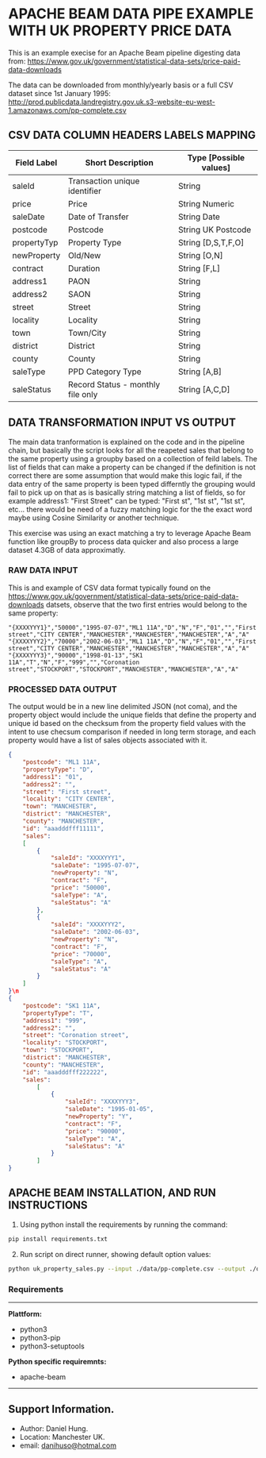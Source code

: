 # APACHE BEAM DATA PIPE EXAMPLE WITH UK PROPERTY PRICE DATA

This is an example execise for an Apache Beam pipeline digesting data from:
https://www.gov.uk/government/statistical-data-sets/price-paid-data-downloads

The data can be downloaded from monthly/yearly basis or a full CSV dataset since 1st January 1995:
http://prod.publicdata.landregistry.gov.uk.s3-website-eu-west-1.amazonaws.com/pp-complete.csv

## CSV DATA COLUMN HEADERS LABELS MAPPING

| Field Label | Short Description                 | Type [Possible values] |
| ----------- | --------------------------------- | ---------------------- |
| saleId      | Transaction unique identifier     | String                 |             
| price       | Price                             | String Numeric         |     
| saleDate    | Date of Transfer                  | String Date            | 
| postcode    | Postcode                          | String UK Postcode     |         
| propertyTyp | Property Type                     | String [D,S,T,F,O]     |         
| newProperty | Old/New                           | String [O,N]           |     
| contract    | Duration                          | String [F,L]           |     
| address1    | PAON                              | String                 |
| address2    | SAON                              | String                 |              
| street      | Street                            | String                 |              
| locality    | Locality                          | String                 |              
| town        | Town/City                         | String                 |              
| district    | District                          | String                 |              
| county      | County                            | String                 |              
| saleType    | PPD Category Type                 | String [A,B]           |     
| saleStatus  | Record Status - monthly file only | String [A,C,D]         |     

## DATA TRANSFORMATION INPUT VS OUTPUT
The main data tranformation is explained on the code and in the pipeline chain, but basically the script looks for all the reapeted sales that belong
to the same property using a groupby based on a collection of feild labels. The list of fields that can make a property can be changed if the definition is not correct there are some assumption that would make this logic fail, if the data entry of the same property is been typed differntly the grouping would fail to pick up on that as is basically string matching a list of fields, so for example address1: "First Street" can be typed: "First st", "1st st", "1st st", etc... there would be need of a fuzzy matching logic for the the exact word maybe using Cosine Similarity or another technique.

This exercise was using an exact matching a try to leverage Apache Beam function like groupBy to process data quicker and also process a large dataset 4.3GB of data approximatly.

### RAW DATA INPUT
This is and example of CSV data format typically found on the https://www.gov.uk/government/statistical-data-sets/price-paid-data-downloads datsets, observe that the two first entries would belong to the same property:

```csv
"{XXXXYYY1}","50000","1995-07-07","ML1 11A","D","N","F","01","","First street","CITY CENTER","MANCHESTER","MANCHESTER","MANCHESTER","A","A"
"{XXXXYYY2}","70000","2002-06-03","ML1 11A","D","N","F","01","","First street","CITY CENTER","MANCHESTER","MANCHESTER","MANCHESTER","A","A"
"{XXXXYYY3}","90000","1998-01-13","SK1 11A","T","N","F","999","","Coronation street","STOCKPORT","STOCKPORT","MANCHESTER","MANCHESTER","A","A"
```

### PROCESSED DATA OUTPUT
The output would be in a new line delimited JSON (not coma), and the property object would include the unique fields that define the property and unique id based on the checksum from the property field values with the intent to use checsum comparison if needed in long term storage, and each property would have a list of sales objects associated with it.

```json
{
    "postcode": "ML1 11A",
    "propertyType": "D", 
    "address1": "01", 
    "address2": "", 
    "street": "First street", 
    "locality": "CITY CENTER", 
    "town": "MANCHESTER", 
    "district": "MANCHESTER", 
    "county": "MANCHESTER", 
    "id": "aaadddfff11111", 
    "sales": 
    [
        {
            "saleId": "XXXXYYY1", 
            "saleDate": "1995-07-07", 
            "newProperty": "N", 
            "contract": "F", 
            "price": "50000", 
            "saleType": "A", 
            "saleStatus": "A"
        }, 
        {
            "saleId": "XXXXYYY2", 
            "saleDate": "2002-06-03", 
            "newProperty": "N", 
            "contract": "F", 
            "price": "70000", 
            "saleType": "A", 
            "saleStatus": "A"
        }
    ]   
}\n
{
    "postcode": "SK1 11A", 
    "propertyType": "T", 
    "address1": "999", 
    "address2": "", 
    "street": "Coronation street", 
    "locality": "STOCKPORT", 
    "town": "STOCKPORT", 
    "district": "MANCHESTER", 
    "county": "MANCHESTER", 
    "id": "aaadddfff222222", 
    "sales": 
        [
            {
                "saleId": "XXXXYYY3", 
                "saleDate": "1995-01-05", 
                "newProperty": "Y", 
                "contract": "F", 
                "price": "90000", 
                "saleType": "A", 
                "saleStatus": "A"
            }
        ]
}
```

## APACHE BEAM INSTALLATION, AND RUN INSTRUCTIONS ##
1) Using python install the requirements by running the command:
```bash
pip install requirements.txt
```
2) Run script on direct runner, showing default option values:
```bash
python uk_property_sales.py --input ./data/pp-complete.csv --output ./output/properties.json
```
### Requirements 

---
__Plattform:__

+ python3
+ python3-pip
+ python3-setuptools

__Python specific requiremnts:__

+ apache-beam
---

## Support Information. ##

* Author: Daniel Hung.
* Location: Manchester UK.
* email: danihuso@hotmal.com
